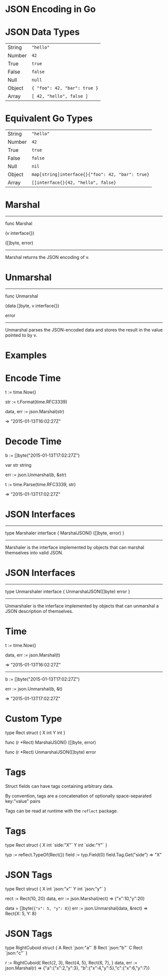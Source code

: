 <!SLIDE>

# JSON Encoding in Go

<!SLIDE>

# JSON Data Types

|        |                              |
| ------ | ---------------------------- |
| String | `"hello"`                    |
| Number | `42`                         |
| True   | `true`                       |
| False  | `false`                      |
| Null   | `null`                       |
| Object | `{ "foo": 42, "bar": true }` |
| Array  | `[ 42, "hello", false ]`     |

<!SLIDE>

# Equivalent Go Types

|        |                                                  |
| ------ | ------------------------------------------------ |
| String | `"hello"`                                        |
| Number | `42`                                             |
| True   | `true`                                           |
| False  | `false`                                          |
| Null   | `nil`                                            |
| Object | `map[string]interface{}{"foo": 42, "bar": true}` |
| Array  | `[]interface{}{42, "hello", false}`              |

<!SLIDE methods>

# Marshal

---

<p class="code">
func Marshal

(v interface{})

([]byte, error)
</p>

---

Marshal returns the JSON encoding of v.

<!SLIDE methods>

# Unmarshal

---

<p class="code">
func Unmarshal

(data []byte, v interface{})

error
</p>

---

Unmarshal parses the JSON-encoded data and stores the result in the value pointed to by v.

<!SLIDE>

# Examples

<!SLIDE methods>

# Encode Time

<p class="code">
t := time.Now()

str := t.Format(time.RFC3339)

data, err := json.Marshal(str)

=> "2015-01-13T16:02:27Z"
</p>

<!SLIDE methods>

# Decode Time

<p class="code">
b := []byte("2015-01-13T17:02:27Z")

var str string

err := json.Unmarshal(b, &str)

t := time.Parse(time.RFC3339, str)

=> "2015-01-13T17:02:27Z"
</p>

<!SLIDE methods>

# JSON Interfaces

---

<p class="code">
type Marshaler interface {
  MarshalJSON() ([]byte, error)
}
</p>

---

Marshaler is the interface implemented by objects that can marshal themselves into valid JSON.

<!SLIDE methods>

# JSON Interfaces

---

<p class="code">
type Unmarshaler interface {
  UnmarshalJSON([]byte) error
}
</p>

---

Unmarshaler is the interface implemented by objects that can unmarshal a JSON description of themselves.

<!SLIDE methods>

# Time

<p class="code" style="margin-top:0">
t := time.Now()

data, err := json.Marshal(t)

=> "2015-01-13T16:02:27Z"
</p>

---

<p class="code" style="margin-top:0">
b := []byte("2015-01-13T17:02:27Z")

err := json.Unmarshal(b, &t)

=> "2015-01-13T17:02:27Z"
</p>

<!SLIDE methods>

# Custom Type

<p class="code">
type Rect struct {
  X int
  Y int
}

func (r *Rect) MarshalJSON()
                ([]byte, error)

func (r *Rect) UnmarshalJSON([]byte)
                error
</p>

<!SLIDE methods>

# Tags

Struct fields can have tags containing arbitrary data.

By convention, tags are a concatenation of optionally space-separated key:"value" pairs

Tags can be read at runtime with the `reflect` package.

<!SLIDE methods>

# Tags

<p class="code">
type Rect struct {
  X int `side:"X"`
  Y int `side:"Y"`
}

typ := reflect.TypeOf(Rect{})
field := typ.Field(0)
field.Tag.Get("side")
=> "X"
</p>

<!SLIDE methods>

# JSON Tags

<p class="code">
type Rect struct {
  X int `json:"x"`
  Y int `json:"y"`
}

rect := Rect{10, 20}
data, err := json.Marshal(rect)
=> {"x":10,"y":20}

data = []byte(`{"x": 5, "y": 8}`)
err := json.Unmarshal(data, &rect)
=> Rect{X: 5, Y: 8}
</p>

<!SLIDE methods>

# JSON Tags

<p class="code" style="margin-top:0">
type RightCuboid struct {
  A Rect `json:"a"`
  B Rect `json:"b"`
  C Rect `json:"c"`
}

r := RightCuboid{
  Rect{2, 3}, Rect{4, 5}, Rect{6, 7},
}
data, err := json.Marshal(r)
=> {"a":{"x":2,"y":3},
"b":{"x":4,"y":5},"c":{"x":6,"y":7}}
</p>
